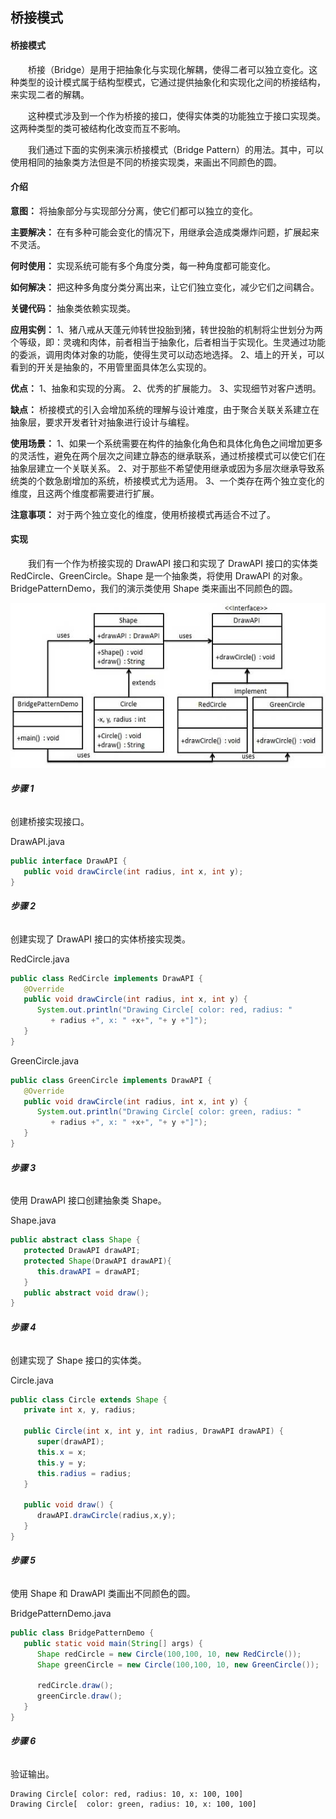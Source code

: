 ## **桥接模式**

#### **桥接模式**

　　桥接（Bridge）是用于把抽象化与实现化解耦，使得二者可以独立变化。这种类型的设计模式属于结构型模式，它通过提供抽象化和实现化之间的桥接结构，来实现二者的解耦。

　　这种模式涉及到一个作为桥接的接口，使得实体类的功能独立于接口实现类。这两种类型的类可被结构化改变而互不影响。

　　我们通过下面的实例来演示桥接模式（Bridge Pattern）的用法。其中，可以使用相同的抽象类方法但是不同的桥接实现类，来画出不同颜色的圆。

#### **介绍**

**意图：** 将抽象部分与实现部分分离，使它们都可以独立的变化。

**主要解决：** 在有多种可能会变化的情况下，用继承会造成类爆炸问题，扩展起来不灵活。

**何时使用：** 实现系统可能有多个角度分类，每一种角度都可能变化。

**如何解决：** 把这种多角度分类分离出来，让它们独立变化，减少它们之间耦合。

**关键代码：** 抽象类依赖实现类。

**应用实例：** 1、猪八戒从天蓬元帅转世投胎到猪，转世投胎的机制将尘世划分为两个等级，即：灵魂和肉体，前者相当于抽象化，后者相当于实现化。生灵通过功能的委派，调用肉体对象的功能，使得生灵可以动态地选择。 2、墙上的开关，可以看到的开关是抽象的，不用管里面具体怎么实现的。

**优点：** 1、抽象和实现的分离。 2、优秀的扩展能力。 3、实现细节对客户透明。

**缺点：** 桥接模式的引入会增加系统的理解与设计难度，由于聚合关联关系建立在抽象层，要求开发者针对抽象进行设计与编程。

**使用场景：** 1、如果一个系统需要在构件的抽象化角色和具体化角色之间增加更多的灵活性，避免在两个层次之间建立静态的继承联系，通过桥接模式可以使它们在抽象层建立一个关联关系。 2、对于那些不希望使用继承或因为多层次继承导致系统类的个数急剧增加的系统，桥接模式尤为适用。 3、一个类存在两个独立变化的维度，且这两个维度都需要进行扩展。

**注意事项：** 对于两个独立变化的维度，使用桥接模式再适合不过了。

#### **实现**

　　我们有一个作为桥接实现的 DrawAPI 接口和实现了 DrawAPI 接口的实体类 RedCircle、GreenCircle。Shape 是一个抽象类，将使用 DrawAPI 的对象。BridgePatternDemo，我们的演示类使用 Shape 类来画出不同颜色的圆。

![bridge_pattern_uml_diagram](../../../../../res/bridge_pattern_uml_diagram.jpg)

###### **步骤 1**

创建桥接实现接口。

DrawAPI.java

```java
public interface DrawAPI {
   public void drawCircle(int radius, int x, int y);
}
```

###### **步骤 2**

创建实现了 DrawAPI 接口的实体桥接实现类。

RedCircle.java

```java
public class RedCircle implements DrawAPI {
   @Override
   public void drawCircle(int radius, int x, int y) {
      System.out.println("Drawing Circle[ color: red, radius: "
         + radius +", x: " +x+", "+ y +"]");
   }
}
```

GreenCircle.java

```java
public class GreenCircle implements DrawAPI {
   @Override
   public void drawCircle(int radius, int x, int y) {
      System.out.println("Drawing Circle[ color: green, radius: "
         + radius +", x: " +x+", "+ y +"]");
   }
}
```

###### **步骤 3**

使用 DrawAPI 接口创建抽象类 Shape。

Shape.java

```java
public abstract class Shape {
   protected DrawAPI drawAPI;
   protected Shape(DrawAPI drawAPI){
      this.drawAPI = drawAPI;
   }
   public abstract void draw();
}
```

###### **步骤 4**

创建实现了 Shape 接口的实体类。

Circle.java

```java
public class Circle extends Shape {
   private int x, y, radius;

   public Circle(int x, int y, int radius, DrawAPI drawAPI) {
      super(drawAPI);
      this.x = x;
      this.y = y;
      this.radius = radius;
   }

   public void draw() {
      drawAPI.drawCircle(radius,x,y);
   }
}
```

###### **步骤 5**

使用 Shape 和 DrawAPI 类画出不同颜色的圆。

BridgePatternDemo.java

```java
public class BridgePatternDemo {
   public static void main(String[] args) {
      Shape redCircle = new Circle(100,100, 10, new RedCircle());
      Shape greenCircle = new Circle(100,100, 10, new GreenCircle());

      redCircle.draw();
      greenCircle.draw();
   }
}
```

###### **步骤 6**

验证输出。

```
Drawing Circle[ color: red, radius: 10, x: 100, 100]
Drawing Circle[  color: green, radius: 10, x: 100, 100]
```
